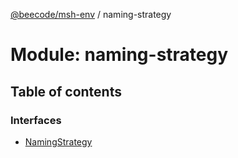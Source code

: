 [@beecode/msh-env](../README.md) / naming-strategy

# Module: naming-strategy

## Table of contents

### Interfaces

- [NamingStrategy](../interfaces/naming_strategy.NamingStrategy.md)
